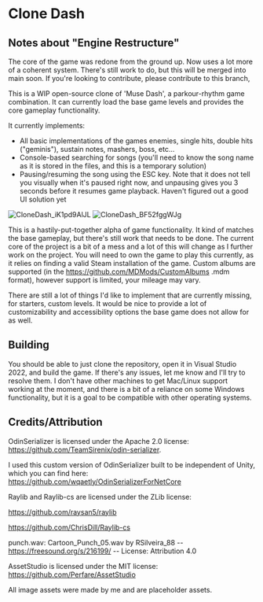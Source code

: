 # Clone Dash

## Notes about "Engine Restructure"
The core of the game was redone from the ground up. Now uses a lot more of a coherent system. There's still work to do, but this will be merged into main soon.
If you're looking to contribute, please contribute to this branch,

This is a WIP open-source clone of 'Muse Dash', a parkour-rhythm game combination. It can currently load the base game levels and provides the core gameplay functionality.

It currently implements:
 - All basic implementations of the games enemies, single hits, double hits ("geminis"), sustain notes, mashers, boss, etc...
 - Console-based searching for songs (you'll need to know the song name as it is stored in the files, and this is a temporary solution)
 - Pausing/resuming the song using the ESC key. Note that it does not tell you visually when it's paused right now, and unpausing gives you 3 seconds before it resumes game playback. Haven't figured out a good UI solution yet

![CloneDash_iK1pd9AlJL](https://github.com/user-attachments/assets/02ec7e9e-8e9a-4a20-93a9-0d4c851ceac7)
![CloneDash_BF52fggWJg](https://github.com/user-attachments/assets/2fed8c0f-9e92-42ea-9747-ab82cc72d2f9)

This is a hastily-put-together alpha of game functionality. It kind of matches the base gameplay, but there's still work that needs to be done. The current core of the project is a bit of a mess and a lot of this will change as I further work on the project. You will need to own the game to play this currently, as it relies on finding a valid Steam installation of the game. Custom albums are supported (in the https://github.com/MDMods/CustomAlbums .mdm format), however support is limited, your mileage may vary.

There are still a lot of things I'd like to implement that are currently missing, for starters, custom levels. It would be nice to provide a lot of customizability and accessibility options the base game does not allow for as well.

## Building
You should be able to just clone the repository, open it in Visual Studio 2022, and build the game. If there's any issues, let me know and I'll try to resolve them. I don't have other machines to get Mac/Linux support working at the moment, and there is a  bit of a reliance on some Windows functionality, but it is a goal to be compatible with other operating systems.

## Credits/Attribution

OdinSerializer is licensed under the Apache 2.0 license: https://github.com/TeamSirenix/odin-serializer.

I used this custom version of OdinSerializer built to be independent of Unity, which you can find here: https://github.com/wqaetly/OdinSerializerForNetCore

Raylib and Raylib-cs are licensed under the ZLib license: 

https://github.com/raysan5/raylib

https://github.com/ChrisDill/Raylib-cs

punch.wav: Cartoon_Punch_05.wav by RSilveira_88 -- https://freesound.org/s/216199/ -- License: Attribution 4.0

AssetStudio is licensed under the MIT license: https://github.com/Perfare/AssetStudio

All image assets were made by me and are placeholder assets.
